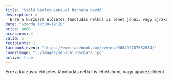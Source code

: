 ```yaml
---
title: "Szóló bérlet—sensual bachata kezdő"
description: >-
  Erre a kurzusra előzetes tánctudás nélkül is lehet jönni, vagy újrakezdőként.
date: "Szerda 18:00–19:20"
price: 4800
occasions: 4
valid: 5
recipients: 1
facebook_event: "https://www.facebook.com/events/900492787052074/"
coverImage: "../images/sensual-bachata.jpg"
active: true
---
```


Erre a kurzusra előzetes tánctudás nélkül is lehet jönni, vagy újrakezdőként.